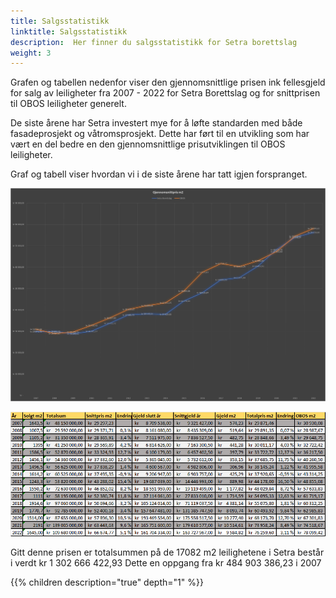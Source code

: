 ```yaml
---
title: Salgsstatistikk
linktitle: Salgsstatistikk
description:  Her finner du salgsstatistikk for Setra borettslag
weight: 3
---
```


Grafen og tabellen nedenfor viser den gjennomsnittlige prisen ink fellesgjeld for salg av leiligheter fra 2007 - 2022 for Setra Borettslag og for snittprisen til OBOS leiligheter generelt.  

De siste årene har Setra investert mye for å løfte standarden med både fasadeprosjekt og våtromsprosjekt.  Dette har ført til en utvikling som har vært en del bedre en den gjennomsnittlige prisutviklingen til OBOS leiligheter. 

Graf og tabell viser hvordan vi i de siste årene har tatt igjen forspranget.

![Gjennomsnitpris](gjennomsnittpris3.jpg "Gjennomsnittpris")

![Salstatisitkk](salgstatistikktabell.png "Salgstatistikk")
 
Gitt denne prisen er totalsummen på de 17082 m2 leilighetene i Setra består i verdt kr 1 302 666 422,93 Dette en oppgang fra  kr 484 903 386,23 i 2007

{{% children description="true" depth="1" %}}
